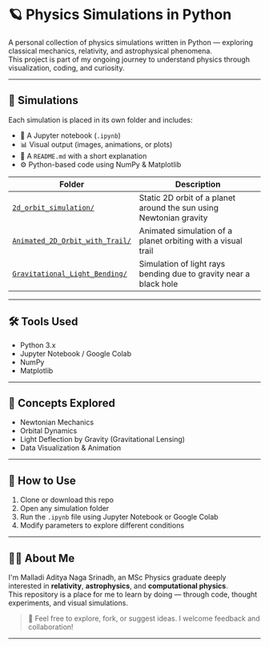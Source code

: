 # 🪐 Physics Simulations in Python

A personal collection of physics simulations written in Python — exploring classical mechanics, relativity, and astrophysical phenomena.  
This project is part of my ongoing journey to understand physics through visualization, coding, and curiosity.

---

## 📁 Simulations

Each simulation is placed in its own folder and includes:

- 📓 A Jupyter notebook (`.ipynb`)
- 📊 Visual output (images, animations, or plots)
- 🧠 A `README.md` with a short explanation
- ⚙️ Python-based code using NumPy & Matplotlib

| Folder | Description |
|--------|-------------|
| [`2d_orbit_simulation/`](./2d_orbit_simulation/) | Static 2D orbit of a planet around the sun using Newtonian gravity |
| [`Animated_2D_Orbit_with_Trail/`](./Animated_2D_Orbit_with_Trail/) | Animated simulation of a planet orbiting with a visual trail |
| [`Gravitational_Light_Bending/`](./Gravitational_Light_Bending/) | Simulation of light rays bending due to gravity near a black hole |

---

## 🛠️ Tools Used

- Python 3.x
- Jupyter Notebook / Google Colab
- NumPy
- Matplotlib

---

## 🧠 Concepts Explored

- Newtonian Mechanics
- Orbital Dynamics
- Light Deflection by Gravity (Gravitational Lensing)
- Data Visualization & Animation

---

## 🚀 How to Use

1. Clone or download this repo
2. Open any simulation folder
3. Run the `.ipynb` file using Jupyter Notebook or Google Colab
4. Modify parameters to explore different conditions

---

## 👨‍💻 About Me

I'm Malladi Aditya Naga Srinadh, an MSc Physics graduate deeply interested in **relativity**, **astrophysics**, and **computational physics**.  
This repository is a place for me to learn by doing — through code, thought experiments, and visual simulations.

> 💬 Feel free to explore, fork, or suggest ideas. I welcome feedback and collaboration!

---

